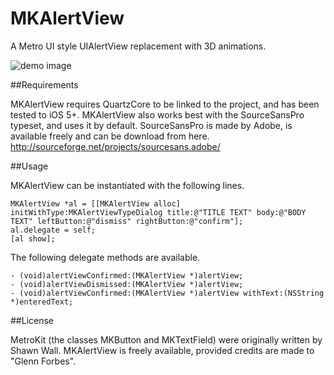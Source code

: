 MKAlertView
===========

A Metro UI style UIAlertView replacement with 3D animations.

![demo image](http://i.imgur.com/OPjGvbA.jpg)

##Requirements

MKAlertView requires QuartzCore to be linked to the project, and has been tested to iOS 5+.
MKAlertView also works best with the SourceSansPro typeset, and uses it by default. SourceSansPro is made by Adobe, is available freely and can be download from here. http://sourceforge.net/projects/sourcesans.adobe/

##Usage

MKAlertView can be instantiated with the following lines.

    MKAlertView *al = [[MKAlertView alloc] initWithType:MKAlertViewTypeDialog title:@"TITLE TEXT" body:@"BODY TEXT" leftButton:@"dismiss" rightButton:@"confirm"];
    al.delegate = self;
    [al show];

The following delegate methods are available.

    - (void)alertViewConfirmed:(MKAlertView *)alertView;
    - (void)alertViewDismissed:(MKAlertView *)alertView;
    - (void)alertViewConfirmed:(MKAlertView *)alertView withText:(NSString *)enteredText;

##License

MetroKit (the classes MKButton and MKTextField) were originally written by Shawn Wall.
MKAlertView is freely available, provided credits are made to "Glenn Forbes".
